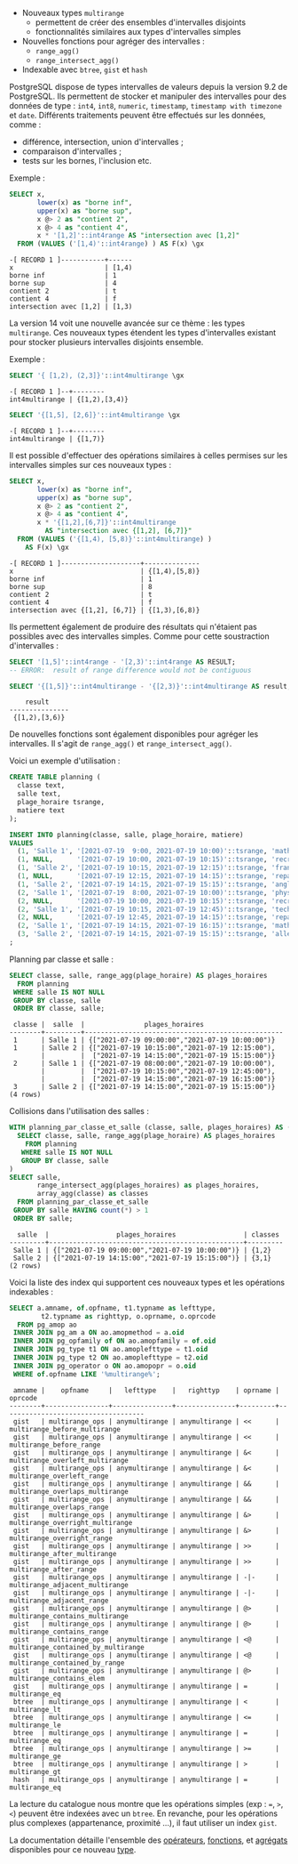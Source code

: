 <!--
Les commits sur ce sujet sont :

* https://git.postgresql.org/gitweb/?p=postgresql.git;a=commit;h=6df7a9698bb036610c1e8c6d375e1be38cb26d5f

Discussion

* https://www.postgresql.org/message-id/flat/16d71dc8-34cf-5ebd-1ce5-ccd93c0a14f9@illuminatedcomputing.com

-->

<div class="slide-content">

* Nouveaux types `multirange`
  * permettent de créer des ensembles d'intervalles disjoints
  * fonctionnalités similaires aux types d'intervalles simples
* Nouvelles fonctions pour agréger des intervalles :
  * `range_agg()`
  * `range_intersect_agg()`
* Indexable avec `btree`, `gist` et `hash`

</div>

<div class="notes">

PostgreSQL dispose de types intervalles de valeurs depuis la version 9.2 de PostgreSQL.
Ils permettent de stocker et manipuler des intervalles pour des données de type :
`int4`, `int8`, `numeric`, `timestamp`, `timestamp with timezone` et `date`.
Différents traitements peuvent être effectués sur les données, comme :

* différence, intersection, union d'intervalles ;
* comparaison d'intervalles ;
* tests sur les bornes, l'inclusion etc.

Exemple :

```sql
SELECT x,
       lower(x) as "borne inf",
       upper(x) as "borne sup",
       x @> 2 as "contient 2",
       x @> 4 as "contient 4",
       x * '[1,2]'::int4range AS "intersection avec [1,2]"
  FROM (VALUES ('[1,4)'::int4range) ) AS F(x) \gx
```
```text
-[ RECORD 1 ]-----------+------
x                       | [1,4)
borne inf               | 1
borne sup               | 4
contient 2              | t
contient 4              | f
intersection avec [1,2] | [1,3)
```

La version 14 voit une nouvelle avancée sur ce thème : les types `multirange`.
Ces nouveaux types étendent les types d'intervalles existant pour stocker
plusieurs intervalles disjoints ensemble.

Exemple :

```sql
SELECT '{ [1,2), (2,3]}'::int4multirange \gx

```
```text
-[ RECORD 1 ]--+--------
int4multirange | {[1,2),[3,4)}
```
```sql
SELECT '{[1,5], [2,6]}'::int4multirange \gx
```
```text
-[ RECORD 1 ]--+--------
int4multirange | {[1,7)}
```

Il est possible d'effectuer des opérations similaires à celles permises sur les
intervalles simples sur ces nouveaux types :

```sql
SELECT x,
       lower(x) as "borne inf",
       upper(x) as "borne sup",
       x @> 2 as "contient 2",
       x @> 4 as "contient 4",
       x * '{[1,2],[6,7]}'::int4multirange 
         AS "intersection avec {[1,2], [6,7]}"
  FROM (VALUES ('{[1,4), [5,8)}'::int4multirange) ) 
    AS F(x) \gx
```
```text
-[ RECORD 1 ]--------------------+--------------
x                                | {[1,4),[5,8)}
borne inf                        | 1
borne sup                        | 8
contient 2                       | t
contient 4                       | f
intersection avec {[1,2], [6,7]} | {[1,3),[6,8)}
```

Ils permettent également de produire des résultats qui n'étaient pas
possibles avec des intervalles simples. Comme pour cette soustraction
d'intervalles :

```sql
SELECT '[1,5]'::int4range - '[2,3)'::int4range AS RESULT;
-- ERROR:  result of range difference would not be contiguous

SELECT '{[1,5]}'::int4multirange - '{[2,3)}'::int4multirange AS result;
```
```text
    result
---------------
 {[1,2),[3,6)}
```

De nouvelles fonctions sont également disponibles pour agréger les
intervalles. Il s'agit de `range_agg()` et `range_intersect_agg()`.

Voici un exemple d'utilisation :

```sql
CREATE TABLE planning (
  classe text,
  salle text,
  plage_horaire tsrange,
  matiere text
);

INSERT INTO planning(classe, salle, plage_horaire, matiere)
VALUES
  (1, 'Salle 1', '[2021-07-19  9:00, 2021-07-19 10:00)'::tsrange, 'math'),
  (1, NULL,      '[2021-07-19 10:00, 2021-07-19 10:15)'::tsrange, 'recreation'),
  (1, 'Salle 2', '[2021-07-19 10:15, 2021-07-19 12:15)'::tsrange, 'français'),
  (1, NULL,      '[2021-07-19 12:15, 2021-07-19 14:15)'::tsrange, 'repas / recreation'),
  (1, 'Salle 2', '[2021-07-19 14:15, 2021-07-19 15:15)'::tsrange, 'anglais'),
  (2, 'Salle 1', '[2021-07-19  8:00, 2021-07-19 10:00)'::tsrange, 'physique'),
  (2, NULL,      '[2021-07-19 10:00, 2021-07-19 10:15)'::tsrange, 'recreation'),
  (2, 'Salle 1', '[2021-07-19 10:15, 2021-07-19 12:45)'::tsrange, 'technologie'),
  (2, NULL,      '[2021-07-19 12:45, 2021-07-19 14:15)'::tsrange, 'repas / recreation'),
  (2, 'Salle 1', '[2021-07-19 14:15, 2021-07-19 16:15)'::tsrange, 'math'),
  (3, 'Salle 2', '[2021-07-19 14:15, 2021-07-19 15:15)'::tsrange, 'allemand')
;
```

Planning par classe et salle :

```sql
SELECT classe, salle, range_agg(plage_horaire) AS plages_horaires
  FROM planning
 WHERE salle IS NOT NULL 
 GROUP BY classe, salle
 ORDER BY classe, salle;
```
```text
 classe |  salle  |               plages_horaires
--------+---------+--------------------------------------------------
 1      | Salle 1 | {["2021-07-19 09:00:00","2021-07-19 10:00:00")}
 1      | Salle 2 | {["2021-07-19 10:15:00","2021-07-19 12:15:00"),
        |         |  ["2021-07-19 14:15:00","2021-07-19 15:15:00")}
 2      | Salle 1 | {["2021-07-19 08:00:00","2021-07-19 10:00:00"),
        |         |  ["2021-07-19 10:15:00","2021-07-19 12:45:00"),
        |         |  ["2021-07-19 14:15:00","2021-07-19 16:15:00")}
 3      | Salle 2 | {["2021-07-19 14:15:00","2021-07-19 15:15:00")}
(4 rows)
```

Collisions dans l'utilisation des salles :

```sql
WITH planning_par_classe_et_salle (classe, salle, plages_horaires) AS (
  SELECT classe, salle, range_agg(plage_horaire) AS plages_horaires
    FROM planning
   WHERE salle IS NOT NULL
   GROUP BY classe, salle
)
SELECT salle, 
       range_intersect_agg(plages_horaires) as plages_horaires,
       array_agg(classe) as classes
  FROM planning_par_classe_et_salle
 GROUP BY salle HAVING count(*) > 1
 ORDER BY salle;
```
```text
  salle  |                 plages_horaires                 | classes
---------+-------------------------------------------------+---------
 Salle 1 | {["2021-07-19 09:00:00","2021-07-19 10:00:00")} | {1,2}
 Salle 2 | {["2021-07-19 14:15:00","2021-07-19 15:15:00")} | {3,1}
(2 rows)
```

Voici la liste des index qui supportent ces nouveaux types et les opérations
indexables :

```sql
SELECT a.amname, of.opfname, t1.typname as lefttype, 
        t2.typname as righttyp, o.oprname, o.oprcode
  FROM pg_amop ao
 INNER JOIN pg_am a ON ao.amopmethod = a.oid
 INNER JOIN pg_opfamily of ON ao.amopfamily = of.oid
 INNER JOIN pg_type t1 ON ao.amoplefttype = t1.oid
 INNER JOIN pg_type t2 ON ao.amoplefttype = t2.oid
 INNER JOIN pg_operator o ON ao.amopopr = o.oid
 WHERE of.opfname LIKE '%multirange%';
```
```text
 amname |    opfname     |   lefttype    |   righttyp    | oprname |              oprcode
--------+----------------+---------------+---------------+---------+------------------------------------
 gist   | multirange_ops | anymultirange | anymultirange | <<      | multirange_before_multirange
 gist   | multirange_ops | anymultirange | anymultirange | <<      | multirange_before_range
 gist   | multirange_ops | anymultirange | anymultirange | &<      | multirange_overleft_multirange
 gist   | multirange_ops | anymultirange | anymultirange | &<      | multirange_overleft_range
 gist   | multirange_ops | anymultirange | anymultirange | &&      | multirange_overlaps_multirange
 gist   | multirange_ops | anymultirange | anymultirange | &&      | multirange_overlaps_range
 gist   | multirange_ops | anymultirange | anymultirange | &>      | multirange_overright_multirange
 gist   | multirange_ops | anymultirange | anymultirange | &>      | multirange_overright_range
 gist   | multirange_ops | anymultirange | anymultirange | >>      | multirange_after_multirange
 gist   | multirange_ops | anymultirange | anymultirange | >>      | multirange_after_range
 gist   | multirange_ops | anymultirange | anymultirange | -|-     | multirange_adjacent_multirange
 gist   | multirange_ops | anymultirange | anymultirange | -|-     | multirange_adjacent_range
 gist   | multirange_ops | anymultirange | anymultirange | @>      | multirange_contains_multirange
 gist   | multirange_ops | anymultirange | anymultirange | @>      | multirange_contains_range
 gist   | multirange_ops | anymultirange | anymultirange | <@      | multirange_contained_by_multirange
 gist   | multirange_ops | anymultirange | anymultirange | <@      | multirange_contained_by_range
 gist   | multirange_ops | anymultirange | anymultirange | @>      | multirange_contains_elem
 gist   | multirange_ops | anymultirange | anymultirange | =       | multirange_eq
 btree  | multirange_ops | anymultirange | anymultirange | <       | multirange_lt
 btree  | multirange_ops | anymultirange | anymultirange | <=      | multirange_le
 btree  | multirange_ops | anymultirange | anymultirange | =       | multirange_eq
 btree  | multirange_ops | anymultirange | anymultirange | >=      | multirange_ge
 btree  | multirange_ops | anymultirange | anymultirange | >       | multirange_gt
 hash   | multirange_ops | anymultirange | anymultirange | =       | multirange_eq
```

La lecture du catalogue nous montre que les opérations simples (exp : `=`, `>`, `<`)
peuvent être indexées avec un `btree`. En revanche, pour les opérations plus
complexes (appartenance, proximité ...), il faut utiliser un index `gist`.
<!--

Exemple conservés en commentaire pour la postérité :)

```
CREATE OR REPLACE FUNCTION gen_nummultirange(max_ranges int, max_numeric numeric) 
  RETURNS nummultirange 
  LANGUAGE plpgsql 
  AS $$
DECLARE 
  _cnt int;
  _min numeric;
  _max numeric;
  _n nummultirange;
BEGIN
  _min := random()*10::numeric;
  _max := random()*10::numeric + _min;
  _n := nummultirange(numrange(_min, _max, '[)'));
  FOR _cnt IN 1..random()*max_ranges LOOP
    _min := random()*max_numeric;
    _max := random()*max_numeric + _min;
    _n := nummultirange(numrange(_min, _max, '[)')) + _n;
  END LOOP;
  RETURN _n;
END;
$$;

CREATE TABLE nummultiranges AS 
  SELECT x, gen_nummultirange(5, 10000::numeric) as r FROM generate_series(1,1000000) AS F(x)
  UNION
  SELECT 0, '{[0.0, 0.1]}'::nummultirange;
```

Création d'un index btree :

```
CREATE INDEX idx_nummultiranges_btree ON nummultiranges USING btree(r);
```

On voit que ce type d'index peut être utilisé pour une égalité :

```
# EXPLAIN (ANALYZE, COSTS off) SELECT * FROM nummultiranges WHERE r = '{[0.0,0.1]}'::nummultirange;
                                              QUERY PLAN
-------------------------------------------------------------------------------------------------------
 Index Scan using idx_nummultiranges_btree on nummultiranges (actual time=1.895..1.899 rows=1 loops=1)
   Index Cond: (r = '{[0.0,0.1]}'::nummultirange)
 Planning Time: 0.223 ms
 Execution Time: 1.935 ms
(4 rows)
```

Création d'un index gist :

```
CREATE INDEX idx_nummultiranges_gist ON nummultiranges USING gist(r);
```

On voit que dans ce cas l'optimiseur préfère cet index à l'index btree :

```
# EXPLAIN (ANALYZE, COSTS off) SELECT * FROM nummultiranges WHERE r = '{[0.0,0.1]}'::nummultirange;
                                              QUERY PLAN
------------------------------------------------------------------------------------------------------
 Index Scan using idx_nummultiranges_gist on nummultiranges (actual time=0.131..0.133 rows=1 loops=1)
   Index Cond: (r = '{[0.0,0.1]}'::nummultirange)
 Planning Time: 0.132 ms
 Execution Time: 0.168 ms
(4 rows)
```

Voci quelques exemples d'autres opérateurs supportés :

```
localhost:5444 postgres@postgres=# EXPLAIN (ANALYZE) SELECT * FROM nummultiranges WHERE r @> '{[100,101)}'::nummultirange
;
                                                       QUERY PLAN
------------------------------------------------------------------------------------------------------------------------
 Seq Scan on nummultiranges  (cost=0.00..26070.01 rows=899782 width=76) (actual time=0.106..298.815 rows=24866 loops=1)
   Filter: (r @> '{[100,101)}'::nummultirange)
   Rows Removed by Filter: 975135
 Planning Time: 0.349 ms
 Execution Time: 299.492 ms
(5 rows)

localhost:5444 postgres@postgres=# EXPLAIN (ANALYZE) SELECT * FROM nummultiranges WHERE r @> '{[0.0,0.1)}'::nummultirange
;
                                                               QUERY PLAN
-----------------------------------------------------------------------------------------------------------------------------------------
 Index Scan using idx_nummultiranges_gist on nummultiranges  (cost=0.41..8.43 rows=1 width=76) (actual time=3.676..3.680 rows=1 loops=1)
   Index Cond: (r @> '{[0.0,0.1)}'::nummultirange)
 Planning Time: 0.178 ms
 Execution Time: 3.718 ms
(4 rows)

localhost:5444 postgres@postgres=# EXPLAIN (ANALYZE) SELECT * FROM nummultiranges WHERE r >> '{[100,110]}'::nummultirange
;
                                                                  QUERY PLAN                                                                   
-----------------------------------------------------------------------------------------------------------------------------------------------
 Index Scan using idx_nummultiranges_gist on nummultiranges  (cost=0.41..8.43 rows=1 width=76) (actual time=1658.175..1658.176 rows=0 loops=1)
   Index Cond: (r >> '{[100,110]}'::nummultirange)
 Planning Time: 2.334 ms
 Execution Time: 1658.241 ms
(4 rows)
```

-->

La documentation détaille l'ensemble des
[opérateurs](https://docs.postgresql.fr/14/functions-range.html#RANGE-OPERATORS-TABLE),
[fonctions](https://docs.postgresql.fr/14/functions-range.html#RANGE-FUNCTIONS-TABLE),
et [agrégats](https://docs.postgresql.fr/14/functions-aggregate.html)
disponibles pour ce nouveau
[type](https://docs.postgresql.fr/14/rangetypes.html#RANGETYPES-BUILTIN).
</div>
